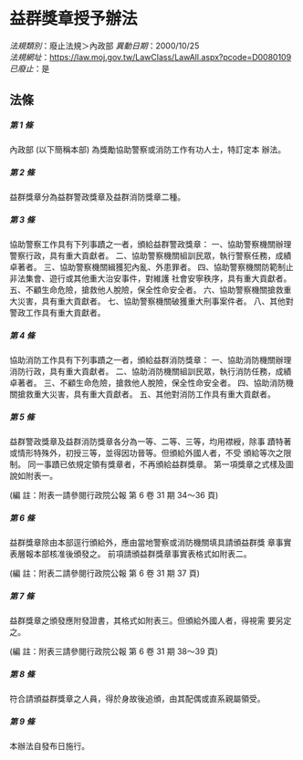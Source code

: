 # 益群獎章授予辦法

*法規類別*：廢止法規＞內政部
*異動日期*：2000/10/25  
*法規網址*：https://law.moj.gov.tw/LawClass/LawAll.aspx?pcode=D0080109
*已廢止*：是


## 法條
##### 第 1 條
內政部 (以下簡稱本部) 為獎勵協助警察或消防工作有功人士，特訂定本
辦法。

##### 第 2 條
益群獎章分為益群警政獎章及益群消防獎章二種。

##### 第 3 條
協助警察工作具有下列事蹟之一者，頒給益群警政獎章：
一、協助警察機關辦理警察行政，具有重大貢獻者。
二、協助警察機關組訓民眾，執行警察任務，成績卓著者。
三、協助警察機關緝獲犯內亂、外患罪者。
四、協助警察機關防範制止非法集會、遊行或其他重大治安事件，對維護
    社會安寧秩序，具有重大貢獻者。
五、不顧生命危險，搶救他人脫險，保全性命安全者。
六、協助警察機關搶救重大災害，具有重大貢獻者。
七、協助警察機關破獲重大刑事案件者。
八、其他對警政工作具有重大貢獻者。


##### 第 4 條
協助消防工作具有下列事蹟之一者，頒給益群消防獎章：
一、協助消防機關辦理消防行政，具有重大貢獻者。
二、協助消防機關組訓民眾，執行消防任務，成績卓著者。
三、不顧生命危險，搶救他人脫險，保全性命安全者。
四、協助消防機關搶救重大災害，具有重大貢獻者。
五、其他對消防工作具有重大貢獻者。


##### 第 5 條
益群警政獎章及益群消防獎章各分為一等、二等、三等，均用襟綬，除事
蹟特著或情形特殊外，初授三等，並得因功晉等。但頒給外國人者，不受
頒給等次之限制。
同一事蹟已依規定領有獎章者，不再頒給益群獎章。
第一項獎章之式樣及圖說如附表一。

 (編      註：附表一請參閱行政院公報 第 6 卷 31 期 34～36 頁)

##### 第 6 條
益群獎章除由本部逕行頒給外，應由當地警察或消防機關填具請頒益群獎
章事實表層報本部核准後頒發之。
前項請頒益群獎章事實表格式如附表二。

 (編      註：附表二請參閱行政院公報 第 6 卷 31 期 37 頁)

##### 第 7 條
益群獎章之頒發應附發證書，其格式如附表三。但頒給外國人者，得視需
要另定之。

 (編      註：附表三請參閱行政院公報 第 6 卷 31 期 38～39 頁)

##### 第 8 條
符合請頒益群獎章之人員，得於身故後追頒，由其配偶或直系親屬領受。

##### 第 9 條
本辦法自發布日施行。


